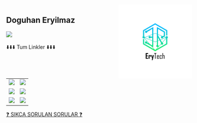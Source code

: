 <img align="right" alt="avatar" width="200" src="avatar2.JPG"> 

## Doguhan Eryilmaz
 ![](https://img.shields.io/badge/Cyber%20Security-Consultant%20%2F%20Trainer%20%2F%20Engineer%20%2F%20Architect-blue)
 <!--
 ![](https://img.shields.io/badge/Twitch-Persembe%20--%20Pazar%20Gunleri%20Saat%2020.00-purple)
 ![](https://img.shields.io/badge/Youtube-Carsamba%20--%20Cumartesi%20Saat%2017.00-red)
-->


<table class="center">
<tr> 
          ⬇️⬇️⬇️ Tum Linkler ⬇️⬇️⬇️
 </tr>
<tr>
  <td><a href="https://www.youtube.com/channel/UCQdsJaQBplS5n9DzHBpLVLQ">
<img src="https://img.shields.io/badge/YouTube-FF0000?style=for-the-badge&logo=youtube&logoColor=white">
<td><a href="https://discord.gg/qzjbrTH7QQ">
<img src="https://img.shields.io/badge/Discord-7289DA?style=for-the-badge&logo=discord&logoColor=white">
  </a> </tr>
  <tr>
</a> 
<td><!---<a href="https://twitter.com/CanDeger">--->
<img src="https://img.shields.io/badge/Twitter-1DA1F2?style=for-the-badge&logo=twitter&logoColor=white">
</a>
<td><a href="https://github.com/DoguhanEryilmaz">
<img src="https://img.shields.io/badge/GitHub-100000?style=for-the-badge&logo=github&logoColor=white">
  </a> </tr>
  <tr>
<td><!---<a href="https://www.linkedin.com/in/CanDeger/">--->
<img src="https://img.shields.io/badge/LinkedIn-0077B5?style=for-the-badge&logo=linkedin&logoColor=white">
</a> 
<td><a href="mailto:doguhaneryilmaz789@gmail.com">
<img src="https://img.shields.io/badge/Gmail-D14836?style=for-the-badge&logo=gmail&logoColor=white">
</a>
  </tr>
</table>
<a href="https://github.com/LuNiZz/siber-guvenlik-sss.git"> ❓ SIKCA SORULAN SORULAR ❓ </a>
<br></br>





